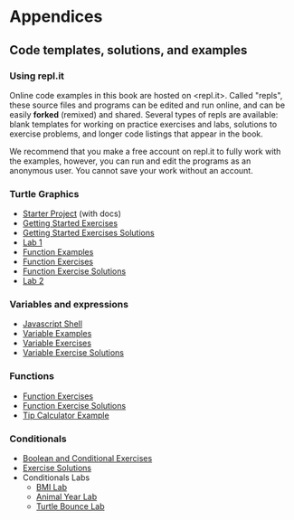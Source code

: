 Appendices
==========


Code templates, solutions, and examples
---------------------------------------

### Using repl.it


Online code examples in this book are hosted on <repl.it>. Called "repls",
these source files and programs can be edited and run online, and can be
easily **forked** (remixed) and shared. Several types of repls are available:
blank templates for working on practice exercises and labs, solutions to
exercise problems, and longer code listings that appear in the book.

We recommend that you make a free account on repl.it to fully work with the
examples, however, you can run and edit the programs as an anonymous user. You
cannot save your work without an account.


### Turtle Graphics
- [Starter Project](https://repl.it/@mcuringa/turtle-template) (with docs)
- [Getting Started Exercises](https://repl.it/@mcuringa/turtle-exercises)
- [Getting Started Exercises Solutions](https://repl.it/@mcuringa/turtle-getting-started-solutions)
- [Lab 1](https://repl.it/@mcuringa/csc-602-lab1)
- [Function Examples](https://repl.it/@mcuringa/turtle-functions)
- [Function Exercises](https://repl.it/@mcuringa/week2-exercises)
- [Function Exercise Solutions](https://repl.it/@mcuringa/week2-exercises-solutions)
- [Lab 2](https://repl.it/@mcuringa/csc-602-lab2)

### Variables and expressions
- [Javascript Shell](https://repl.it/@mcuringa/ES6-shell)
- [Variable Examples](https://repl.it/@mcuringa/Variable-Examples)
- [Variable Exercises](https://repl.it/@mcuringa/csc-602-lab3)
- [Variable Exercise Solutions](https://repl.it/@mcuringa/csc-602-lab3)

### Functions
- [Function Exercises](https://repl.it/@mcuringa/function-exercises)
- [Function Exercise Solutions](https://repl.it/@mcuringa/function-exercise-solutions)
- [Tip Calculator Example]()

### Conditionals
- [Boolean and Conditional Exercises](https://repl.it/@mcuringa/conditionals-exercises)
- [Exercise Solutions](https://repl.it/@mcuringa/conditionals-exercise-solutions)
- Conditionals Labs
  - [BMI Lab](https://repl.it/@mcuringa/conditionals-lab5-bmi)
  - [Animal Year Lab](https://repl.it/@mcuringa/conditionals-lab5-bmi)
  - [Turtle Bounce Lab](https://repl.it/@mcuringa/turtle-bounce)
